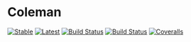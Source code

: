 # Coleman

[![Stable](https://img.shields.io/badge/docs-stable-blue.svg)](https://alexjbest.github.io/Coleman.jl/stable)
[![Latest](https://img.shields.io/badge/docs-latest-blue.svg)](https://alexjbest.github.io/Coleman.jl/latest)
[![Build Status](https://travis-ci.com/alexjbest/Coleman.jl.svg?branch=master)](https://travis-ci.com/alexjbest/Coleman.jl)
[![Build Status](https://ci.appveyor.com/api/projects/status/github/alexjbest/Coleman.jl?svg=true)](https://ci.appveyor.com/project/alexjbest/Coleman-jl)
[![Coveralls](https://coveralls.io/repos/github/alexjbest/Coleman.jl/badge.svg?branch=master)](https://coveralls.io/github/alexjbest/Coleman.jl?branch=master)
